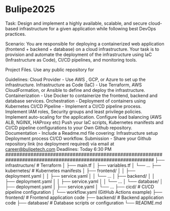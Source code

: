 # Bulipe2025

Task: Design and implement a highly available, scalable, and secure cloud-based infrastructure for a given application while following best DevOps practices.

Scenario: 
You are responsible for deploying a containerized web application (frontend + backend + database) on a cloud infrastructure. Your task is to provision and automate the deployment of the infrastructure  using IaC (Infrastructure as Code), CI/CD pipelines, and monitoring tools.

Project Files. Use any public repository for

Guidelines: 
Cloud Provider - Use AWS , GCP, or Azure to set up the infrastructure.
Infrastructure as Code (IaC) - Use Terraform, AWS CloudFormation, or Ansible to define and deploy the infrastructure.
Containerization - Use Docker to containerize the frontend, backend and database services.
Orchestration - Deployment of containers using Kubernetes
CI/CD Pipeline - Implement a CI/CD pipeline process.
Implement  IAM roles, Security groups and least privilege policies.
Implement  auto-scaling for the application.
Configure load balancing (AWS ALB, NGINX, HAProxy etc)
Push  your IaC scripts, Kubernetes manifests and CI/CD pipeline configurations to your Own Github repository.
Documentation - Include a Readme.md file covering:
Infrastructure setup
Deployment process
CI/CD workflow.
Submission - Share your Github repository link (no deployment required) via email at career@bulipetech.com
Deadlines: Today 6:30 PM
#############################################################################################################
├── infrastructure/  # Terraform 
│   ├── main.tf
│   ├── variables.tf
│   └── ...
├── kubernetes/    # Kubernetes manifests
│   ├── frontend/
│   │   ├── deployment.yaml
│   │   ├── service.yaml
│   │   └── ...
│   ├── backend/
│   │   ├── deployment.yaml
│   │   ├── service.yaml
│   │   └── ...
│   └── database/
│       ├── deployment.yaml
│       ├── service.yaml
│       └── ...
├── cicd/           # CI/CD pipeline configuration
│   └── workflow.yaml (GitHub Actions example)
├── frontend/      # Frontend application code
├── backend/       # Backend application code
├── database/      # Database scripts or configuration
└── README.md
